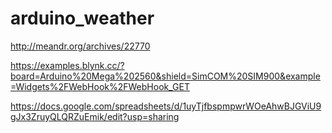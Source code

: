 # arduino_weather


http://meandr.org/archives/22770

https://examples.blynk.cc/?board=Arduino%20Mega%202560&shield=SimCOM%20SIM900&example=Widgets%2FWebHook%2FWebHook_GET



https://docs.google.com/spreadsheets/d/1uyTjfbspmpwrWOeAhwBJGViU9gJx3ZruyQLQRZuEmik/edit?usp=sharing
